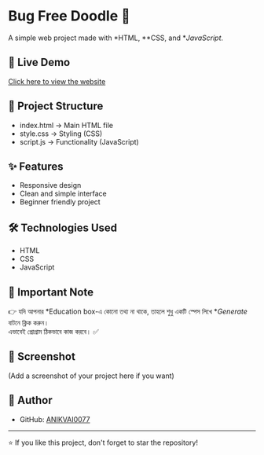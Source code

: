 # Bug Free Doodle 🎨

A simple web project made with *HTML, **CSS, and **JavaScript*.

## 🚀 Live Demo
[Click here to view the website](https://anikvai0077.github.io/bug-free-doodle/)

## 📂 Project Structure
- index.html → Main HTML file  
- style.css → Styling (CSS)  
- script.js → Functionality (JavaScript)  

## ✨ Features
- Responsive design  
- Clean and simple interface  
- Beginner friendly project  

## 🛠 Technologies Used
- HTML  
- CSS  
- JavaScript  

## 📌 Important Note
👉 যদি আপনার *Education box-এ কোনো তথ্য না থাকে, তাহলে শুধু একটি স্পেস লিখে **Generate* বাটনে ক্লিক করুন।  
এভাবেই প্রোগ্রাম ঠিকভাবে কাজ করবে। ✅  

## 📸 Screenshot
(Add a screenshot of your project here if you want)  

## 👤 Author
- GitHub: [ANIKVAI0077](https://github.com/ANIKVAI0077)

---
⭐ If you like this project, don't forget to star the repository!
